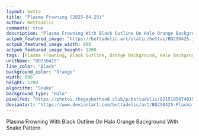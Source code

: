 ```yaml
---
layout: betta
title: "Plasma Frowning (2025-04-25)"
author: Bettadelic
comments: true
description: "Plasma Frowning With Black Outline On Halo Orange Background With Snake Pattern."
actpub_featured_image: "https://bettadelic.art/static/bettas/BD250425.jpg"
actpub_featured_image_width: 800
actpub_featured_image_height: 1200
tags: [Plasma Frowning, Black Outline, Orange Background, Halo Background Pattern, Snake Pattern, April 2025]
unitName: "BD250425"
line_color: "Black"
background_color: "Orange"
width: 800
height: 1200
algorithm: "Snake"
background_type: "Halo"
pixelfed: "https://photos.thegayborhood.club/p/bettadelic/821519567401510306"
deviantart: "https://www.deviantart.com/bettadelic/art/BD250425-Plasma-Frowning-2025-04-25-1187439100"
---
```


Plasma Frowning With Black Outline On Halo Orange Background With Snake Pattern.
